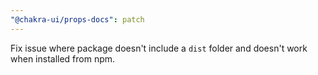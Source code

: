```yaml
---
"@chakra-ui/props-docs": patch
---
```


Fix issue where package doesn't include a `dist` folder and doesn't work when
installed from npm.
